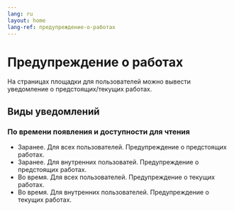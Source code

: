 ```yaml
---
lang: ru
layout: home
lang-ref: предупреждение-о-работах
---
```


# Предупреждение о работах

На страницах площадки для пользователей можно вывести уведомление о
предстоящих/текущих работах.

## Виды уведомлений

### По времени появления и доступности для чтения

- Заранее. Для всех пользователей. Предупреждение о предстоящих работах.
- Заранее. Для внутренних пользоватей. Предупреждение о предстоящих работах.
- Во время. Для всех пользователей. Предупреждение о текущих работах.
- Во время. Для внутренних пользователей. Предупреждение о текущих работах.

